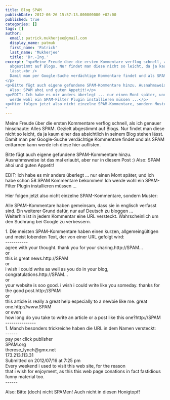 ```yaml
---
title: Blog SPAM
publishDate: 2012-06-26 15:57:13.000000000 +02:00
published: true
categories: []
tags: []
author:
  email: patrick.mukherjee@gmail.com
  display_name: patmuk
  first_name: 'Patrick'
  last_name: 'Mukherjee'
  title: 'Dr.-Ing.'
excerpt: "<p>Meine Freude über die ersten Kommentare verflog schnell, als ich genauer hinschaute: Alles SPAM. Gezielt
  abgestimmt auf Blogs. Nur findet man diese nicht so leicht, da ja kaum einer das absichtlich in seinem Blog stehen
  lässt.<br />
  Damit man per Google-Suche verdächtige Kommentare findet und als SPAM enttarnen kann werde ich diese hier auflisten.
</p>
<p>Bitte fügt auch eigene gefundene SPAM-Kommentare hinzu. Ausnahmsweise ist das mal erlaubt, aber nur in diesem Post :)
  Also: SPAM ahoi und guten Appetit!</p>
<p>EDIT: Ich habe es mir anders überlegt ... nur einen Mont später, und ich habe schon 58 SPAM Kommentare bekommen! Ich
  werde wohl ein SPAM-Filter Plugin installieren müssen ...</p>
<p>Hier folgen jetzt also nicht einzelne SPAM-Kommentare, sondern Muster:</p>
"
---
```

<p>Meine Freude über die ersten Kommentare verflog schnell, als ich genauer hinschaute: Alles SPAM. Gezielt
  abgestimmt auf Blogs. Nur findet man diese nicht so leicht, da ja kaum einer das absichtlich in seinem Blog stehen
  lässt.<br />
  Damit man per Google-Suche verdächtige Kommentare findet und als SPAM enttarnen kann werde ich diese hier auflisten.
</p>
<p>Bitte fügt auch eigene gefundene SPAM-Kommentare hinzu. Ausnahmsweise ist das mal erlaubt, aber nur in diesem Post :)
  Also: SPAM ahoi und guten Appetit!</p>
<p>EDIT: Ich habe es mir anders überlegt ... nur einen Mont später, und ich habe schon 58 SPAM Kommentare bekommen! Ich
  werde wohl ein SPAM-Filter Plugin installieren müssen ...</p>
<p>Hier folgen jetzt also nicht einzelne SPAM-Kommentare, sondern Muster:</p>
<p>Alle SPAM-Kommentare haben gemeinsam, dass sie in englisch verfasst sind. Ein weiterer Grund dafür, nur auf Deutsch
  zu bloggen ...<br />
  Weiterhin ist in jedem Kommentar eine URL versteckt. Wahrscheinlich um den Suchrang bei Google zu verbessern.</p>
<p>1. Die meisten SPAM-Kommentare haben einen kurzen, allgemeingültigen und meist lobenden Text, der von einer URL
  gefolgt wird:<br />
  -----------<br />
  agree with your thought. thank you for your sharing.http://SPAM...<br />
  or<br />
  this is great news.http://SPAM<br />
  or<br />
  i wish i could write as well as you do in your blog, congratulations.http://SPAM...<br />
  or<br />
  your website is soo good. i wish i could write like you someday. thanks for the good post.http://SPAM<br />
  or<br />
  this article is really a great help especially to a newbie like me. great one.http://www.SPAM<br />
  or even<br />
  how long do you take to write an article or a post like this one?http://SPAM<br />
  ---------------<br />
  1. Manch besonders trickreiche haben die URL in dem Namen versteckt:<br />
  ------<br />
  pay per click publisher<br />
  SPAM.org<br />
  therese_lynch@gmx.net<br />
  173.213.113.31<br />
  Submitted on 2012/07/16 at 7:25 pm<br />
  Every weekend i used to visit this web site, for the reason<br />
  that i wish for enjoyment, as this this web page conations in fact fastidious funny material too.<br />
  ------</p>
<p>Also: Bitte (doch) nicht SPAMen! Auch nicht in diesen Honigtopf!
